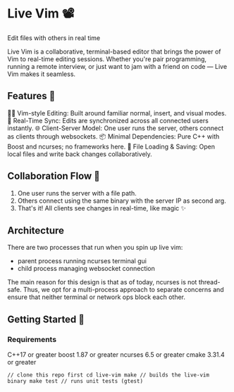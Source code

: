 # Live Vim 📽️

Edit files with others in real time

Live Vim is a collaborative, terminal-based editor that brings the power of Vim to real-time editing sessions. Whether you're pair programming, running a remote interview, or just want to jam with a friend on code — Live Vim makes it seamless.

## Features 📝

🧑‍💻 Vim-style Editing: Built around familiar normal, insert, and visual modes.
🔁 Real-Time Sync: Edits are synchronized across all connected users instantly.
🌐 Client-Server Model: One user runs the server, others connect as clients through websockets.
📦 Minimal Dependencies: Pure C++ with Boost and ncurses; no frameworks here.
📄 File Loading & Saving: Open local files and write back changes collaboratively.

## Collaboration Flow 👥

1. One user runs the server with a file path.
2. Others connect using the same binary with the server IP as second arg.
3. That's it! All clients see changes in real-time, like magic ✨

## Architecture

There are two processes that run when you spin up live vim:

- parent process running ncurses terminal gui
- child process managing websocket connection

The main reason for this design is that as of today, ncurses is not thread-safe. Thus, we opt for a multi-process approach to separate concerns and ensure that neither terminal or network ops block each other.

## Getting Started 🧪

### Requirements

C++17 or greater
boost 1.87 or greater
ncurses 6.5 or greater
cmake 3.31.4 or greater

`// clone this repo first
cd live-vim
make // builds the live-vim binary
make test // runs unit tests (gtest)
`

